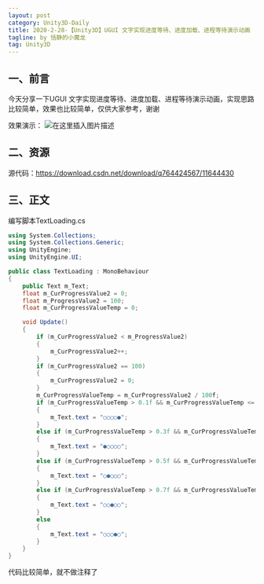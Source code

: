 ```yaml
---
layout: post
category: Unity3D-Daily
title: 2020-2-28-【Unity3D】UGUI 文字实现进度等待、进度加载、进程等待演示动画
tagline: by 恬静的小魔龙
tag: Unity3D
---
```


## 一、前言
今天分享一下UGUI 文字实现进度等待、进度加载、进程等待演示动画，实现思路比较简单，效果也比较简单，仅供大家参考，谢谢

效果演示：
![在这里插入图片描述](https://img-blog.csdnimg.cn/20190830160209987.gif)

## 二、资源
源代码：https://download.csdn.net/download/q764424567/11644430

## 三、正文
编写脚本TextLoading.cs

```csharp
using System.Collections;
using System.Collections.Generic;
using UnityEngine;
using UnityEngine.UI;

public class TextLoading : MonoBehaviour
{
    public Text m_Text;
    float m_CurProgressValue2 = 0;
    float m_ProgressValue2 = 100;
    float m_CurProgressValueTemp = 0;

    void Update()
    {
        if (m_CurProgressValue2 < m_ProgressValue2)
        {
            m_CurProgressValue2++;
        }
        if (m_CurProgressValue2 == 100)
        {
            m_CurProgressValue2 = 0;
        }
        m_CurProgressValueTemp = m_CurProgressValue2 / 100f;
        if (m_CurProgressValueTemp > 0.1f && m_CurProgressValueTemp <= 0.3f)
        {
            m_Text.text = "○○○○●";
        }
        else if (m_CurProgressValueTemp > 0.3f && m_CurProgressValueTemp <= 0.5f)
        {
            m_Text.text = "●○○○○";
        }
        else if (m_CurProgressValueTemp > 0.5f && m_CurProgressValueTemp <= 0.7f)
        {
            m_Text.text = "○●○○○";
        }
        else if (m_CurProgressValueTemp > 0.7f && m_CurProgressValueTemp <= 0.9f)
        {
            m_Text.text = "○○●○○";
        }
        else
        {
            m_Text.text = "○○○●○";
        }
    }
}

```
代码比较简单，就不做注释了


